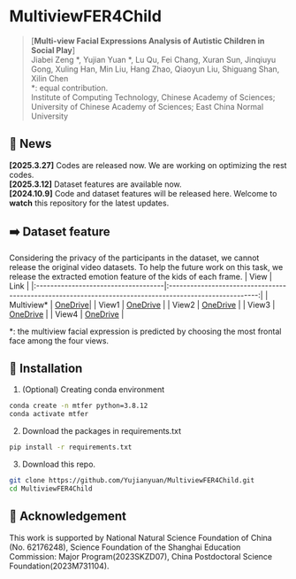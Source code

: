 # MultiviewFER4Child

> [**Multi-view Facial Expressions Analysis of Autistic Children in Social Play**]<br>
> Jiabei Zeng *, Yujian Yuan *, Lu Qu, Fei Chang, Xuran Sun, Jinqiuyu Gong, Xuling Han, Min Liu, Hang Zhao, Qiaoyun Liu, Shiguang Shan, Xilin Chen <br> *: equal contribution.  <br>Institute of Computing Technology, Chinese Academy of Sciences;
 University of Chinese Academy of Sciences; East China Normal University


## 📰 News
**[2025.3.27]** Codes are released now. We are working on optimizing the rest codes. <br>
**[2025.3.12]** Dataset features are available now.  <br>
**[2024.10.9]** Code and dataset features will be released here. Welcome to **watch** this repository for the latest updates.


## ➡️ Dataset feature
Considering the privacy of the participants in the dataset, we cannot release the original video datasets. 
To help the future work on this task, we release the extracted emotion feature of the kids of each frame.
| View                         |                                                    Link                                                    |
|:------------------------------------|:-------------------------------------------------------------------------------------------------------:| 
| Multiview*    					   |     [OneDrive](https://1drv.ms/u/c/911439f8f8607bd9/EQwg8N-zKMpGvv2vAwSgaXsBo5keMxojx4euxmVLNotzfA)|
| View1                    |     [OneDrive](https://1drv.ms/u/c/911439f8f8607bd9/ERgnDaWxMddKoVUtuU2HKvsB7tYCPmqaG-QlByt3E0G5tw?e=rpNl6h)   |
| View2          |     [OneDrive](https://1drv.ms/u/c/911439f8f8607bd9/Ed8Z_7xxN9tBg9N5ot7mlXYB5h44yv8ihYZsj7039z4GkA?e=0IsO5e)    | 
| View3          |     [OneDrive](https://1drv.ms/u/c/911439f8f8607bd9/Ee88rRjt081Dl2UZF_LEbrQB94WaSlC5D_Xp7BE5O6qOQQ?e=fl2Va5)    | 
| View4          |     [OneDrive](https://1drv.ms/u/c/911439f8f8607bd9/EVMK3IfnnIJCuqrhZBglmLwBSores9tKrAZpdqungx2DWQ?e=qC3Zec)    | 

*: the multiview facial expression is predicted by choosing the most frontal face among the four views.

## 🔨 Installation

1. (Optional) Creating conda environment

```bash
conda create -n mtfer python=3.8.12
conda activate mtfer
```

2. Download the packages in requirements.txt 

```bash
pip install -r requirements.txt 
```

3. Download this repo. 
```bash
git clone https://github.com/Yujianyuan/MultiviewFER4Child.git
cd MultiviewFER4Child
```

## 🤝 Acknowledgement
This work is supported by National Natural Science Foundation of China (No. 62176248), Science Foundation of the Shanghai Education Commission: Major Program(2023SKZD07), China Postdoctoral Science Foundation(2023M731104).
